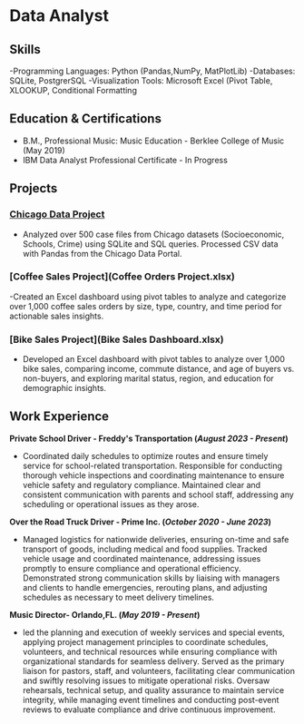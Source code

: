 # Data Analyst

## Skills
-Programming Languages: Python (Pandas,NumPy, MatPlotLib)
-Databases: SQLite, PostgrerSQL
-Visualization Tools: Microsoft Excel (Pivot Table, XLOOKUP, Conditional Formatting

## Education & Certifications
- B.M., Professional Music: Music Education - Berklee College of Music (May 2019)								       		
- IBM Data Analyst Professional Certificate - In Progress			        		

## Projects
### [Chicago Data Project](https://github.com/robinjstpierre/dataportfolio/blob/2015b1c28a16e1b314329f1ffe0122dff18a8714/Chicago%20Data%20Portal.ipynb)
- Analyzed over 500 case files from Chicago datasets (Socioeconomic, Schools, Crime) using SQLite and SQL queries. Processed CSV data with Pandas from the Chicago Data Portal.
  
### [Coffee Sales Project](Coffee Orders Project.xlsx)
-Created an Excel dashboard using pivot tables to analyze and categorize over 1,000 coffee sales orders by size, type, country, and time period for actionable sales insights.
  
### [Bike Sales Project](Bike Sales Dashboard.xlsx)
- Developed an Excel dashboard with pivot tables to analyze over 1,000 bike sales, comparing income, commute distance, and age of buyers vs. non-buyers, and exploring marital status, region, and education for demographic insights.

## Work Experience
**Private School Driver - Freddy's Transportation (_August 2023 - Present_)**
- Coordinated daily schedules to optimize routes and ensure timely service for school-related transportation. Responsible for conducting thorough vehicle inspections and coordinating maintenance to ensure vehicle safety and regulatory compliance. Maintained clear and consistent communication with parents and school staff, addressing any scheduling or operational issues as they arose.

**Over the Road Truck Driver - Prime Inc. (_October 2020 - June 2023_)**
- Managed logistics for nationwide deliveries, ensuring on-time and safe transport of goods, including medical and food supplies. Tracked vehicle usage and coordinated maintenance, addressing issues promptly to ensure compliance and operational efficiency. Demonstrated strong communication skills by liaising with managers and clients to handle emergencies, rerouting plans, and adjusting schedules as necessary to meet delivery timelines.

**Music Director- Orlando,FL. (_May 2019 - Present_)**
- led the planning and execution of weekly services and special events, applying project management principles to coordinate schedules, volunteers, and technical resources while ensuring compliance with organizational standards for seamless delivery. Served as the primary liaison for pastors, staff, and volunteers, facilitating clear communication and swiftly resolving issues to mitigate operational risks. Oversaw rehearsals, technical setup, and quality assurance to maintain service integrity, while managing event timelines and conducting post-event reviews to evaluate compliance and drive continuous improvement.
